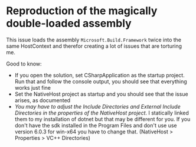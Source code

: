 # Reproduction of the magically double-loaded assembly

This issue loads the assembly `Microsoft.Build.Framework` twice into the same HostContext and therefor creating a lot of issues that are torturing me.

Good to know:
- If you open the solution, set CSharpApplication as the startup project. Run that and follow the console output, you should see that everything works just fine
- Set the NativeHost project as startup and you should see that the issue arises, as documented
- *You may have to adjust the Include Directories and External Include Directories in the properties of the NativeHost project*. I statically linked them to my installation of dotnet but that may be different for you. If you don't have the sdk installed in the Program Files and don't use use version 6.0.3 for win-x64 you have to change that. (NativeHost > Properties > VC++ Directories)